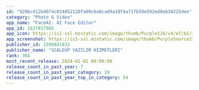 ```yaml
---
id: "920bc412b46f4c024052120fa09cba8cad9a10f4a71fb50e592ed8eb30225dee"
category: "Photo & Video"
app_name: "FaceAI: AI Face Editor"
app_id: 1637817985
app_icon: https://is1-ssl.mzstatic.com/image/thumb/Purple116/v4/ef/b1/3b/efb13bfe-df66-e008-358f-0df644d00e88/AppIcon-0-0-1x_U007emarketing-0-10-0-85-220.png/1024x1024bb.png
app_screenshot: https://is1-ssl.mzstatic.com/image/thumb/PurpleSource113/v4/98/0c/29/980c2996-d214-27d3-b20d-4e9defbc63a2/261be411-1a57-46be-843b-1c22670feac0_01_-_6.5.jpg/1242x2688bb.png
publisher_id: 1590841932
publisher_name: "SCALEUP YAZILIM HIZMETLERI"
rank: 364
most_recent_release: 2024-01-01 00:00:00
release_count_in_past_year: 7
release_count_in_past_year_category: 19
release_count_in_past_year_top_in_category: 54
---
```

